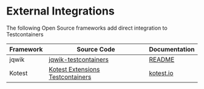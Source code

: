 # External Integrations

The following Open Source frameworks add direct integration to Testcontainers


| Framework | Source Code | Documentation |
| --- | --- | --- |
| jqwik | [jqwik-testcontainers](https://github.com/jqwik-team/jqwik-testcontainers) | [README](https://github.com/jqwik-team/jqwik-testcontainers) |
| Kotest | [Kotest Extensions Testcontainers](https://github.com/kotest/kotest-extensions-testcontainers) | [kotest.io](https://kotest.io/docs/extensions/test_containers.html) |

